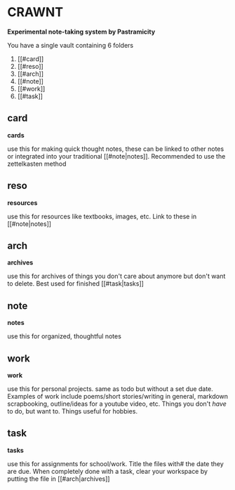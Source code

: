 # CRAWNT
**Experimental note-taking system by Pastramicity**

You have a single vault containing 6 folders

1. [[#card]]
2. [[#reso]]
3. [[#arch]]
4. [[#note]]
5. [[#work]]
6. [[#task]]

## card
**cards**

use this for making quick thought notes, these can be linked to other notes or integrated into your traditional [[#note|notes]]. Recommended to use the zettelkasten method

## reso
**resources**

use this for resources like textbooks, images, etc. Link to these in [[#note|notes]]

## arch
**archives**

use this for archives of things you don't care about anymore but don't want to delete. Best used for finished [[#task|tasks]]

## note
**notes**

use this for organized, thoughtful notes

## work
**work**

use this for personal projects. same as todo but without a set due date. Examples of work include poems/short stories/writing in general, markdown scrapbooking, outline/ideas for a youtube video, etc. Things you don't *have* to do, but want to. Things useful for hobbies.

## task
**tasks**

use this for assignments for school/work. Title the files with# the date they are due. When completely done with a task, clear your workspace by putting the file in [[#arch|archives]]


